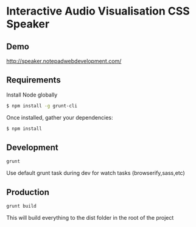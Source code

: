 # Interactive Audio Visualisation CSS Speaker

## Demo
<http://speaker.notepadwebdevelopment.com/>

## Requirements

Install Node globally
```bash
$ npm install -g grunt-cli
```

Once installed, gather your dependencies:
```bash
$ npm install
```

## Development
```bash
grunt
```
Use default grunt task during dev for watch tasks (browserify,sass,etc)


## Production
```bash
grunt build
```
This will build everything to the dist folder in the root of the project


